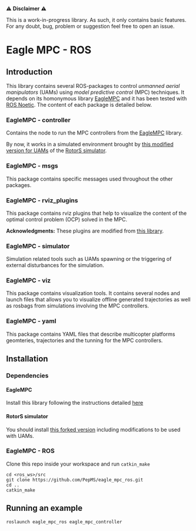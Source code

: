 :warning: **Disclaimer** :warning:

This is a work-in-progress library. As such, it only contains basic features. For any doubt, bug, problem or suggestion feel free to open an issue. 

# Eagle MPC - ROS
## Introduction
This library contains several ROS-packages to control *unmanned aerial manipulators* (UAMs) using *model predictive control* (MPC) techniques.
It depends on its homonymous library [EagleMPC](https://github.com/PepMS/eagle-mpc) and it has been tested with [ROS Noetic](http://wiki.ros.org/noetic/Installation/Ubuntu).
The content of each package is detailed below.

### EagleMPC - controller
Contains the node to run the MPC controllers from the [EagleMPC](https://github.com/PepMS/eagle-mpc) library.

By now, it works in a simulated environment brought by [this modified version for UAMs](https://github.com/PepMS/rotors_simulator) of the [RotorS simulator](https://github.com/ethz-asl/rotors_simulator).

### EagleMPC - msgs
This package contains specific messages used throughout the other packages.

### EagleMPC - rviz_plugins
This package contains rviz plugins that help to visualize the content of the optimal control problem (OCP) solved in the MPC.

**Acknowledgments:** These plugins are modified from [this library](https://github.com/loco-3d/whole_body_state_rviz_plugin).

### EagleMPC - simulator
Simulation related tools such as UAMs spawning or the triggering of external disturbances for the simulation.

### EagleMPC - viz
This package contains visualization tools. It contains several nodes and launch files that allows you to visualize offline generated trajectories as well as rosbags from simulations involving the MPC controllers.

### EagleMPC - yaml
This package contains YAML files that describe multicopter platforms geomteries, trajectories and the tunning for the MPC controllers.

## Installation
### Dependencies

#### EagleMPC
Install this library following the instructions detailed [here](https://github.com/PepMS/eagle-mpc)

#### RotorS simulator
You should install [this forked version](https://github.com/PepMS/rotors_simulator.git) including modifications to be used with UAMs.

### EagleMPC - ROS
Clone this repo inside your workspace and run `catkin_make`
```console
cd <ros_ws>/src
git clone https://github.com/PepMS/eagle_mpc_ros.git
cd ..
catkin_make
```

## Running an example
```
roslaunch eagle_mpc_ros eagle_mpc_controller
```


